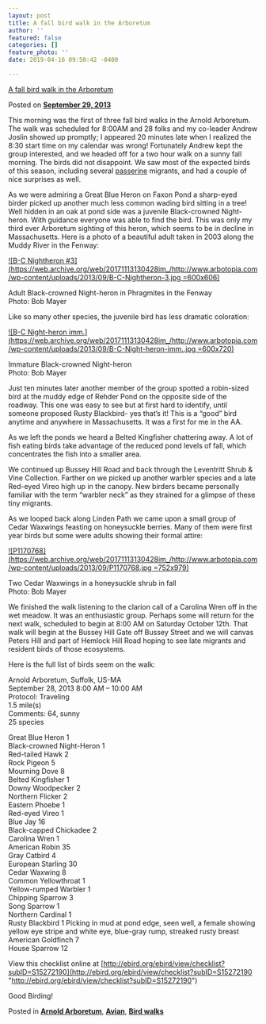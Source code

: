 ```yaml
---
layout: post
title: A fall bird walk in the Arboretum
author: ''
featured: false
categories: []
feature_photo: ''
date: 2019-04-16 09:50:42 -0400

---
```

[A fall bird walk in the Arboretum](https://web.archive.org/web/20171113130428/http://www.arbotopia.com/a-fall-bird-walk-in-the-arboretum/)

Posted on [**September 29, 2013**](https://web.archive.org/web/20171113130428/http://www.arbotopia.com/a-fall-bird-walk-in-the-arboretum/ "4:13 pm")

This morning was the first of three fall bird walks in the Arnold Arboretum. The walk was scheduled for 8:00AM and 28 folks and my co-leader Andrew Joslin showed up promptly; I appeared 20 minutes late when I realized the 8:30 start time on my calendar was wrong! Fortunately Andrew kept the group interested, and we headed off for a two hour walk on a sunny fall morning. The birds did not disappoint. We saw most of the expected birds of this season, including several [passerine](https://web.archive.org/web/20171113130428/http://en.wikipedia.org/wiki/Passerine) migrants, and had a couple of nice surprises as well.

As we were admiring a Great Blue Heron on Faxon Pond a sharp-eyed birder picked up another much less common wading bird sitting in a tree! Well hidden in an oak at pond side was a juvenile Black-crowned Night-heron. With guidance everyone was able to find the bird. This was only my third ever Arboretum sighting of this heron, which seems to be in decline in Massachusetts. Here is a photo of a beautiful adult taken in 2003 along the Muddy River in the Fenway:

[![B-C Nightheron #3](https://web.archive.org/web/20171113130428im_/http://www.arbotopia.com/wp-content/uploads/2013/09/B-C-Nightheron-3.jpg =600x606)](https://web.archive.org/web/20171113130428/http://www.arbotopia.com/wp-content/uploads/2013/09/B-C-Nightheron-3.jpg)

Adult Black-crowned Night-heron in Phragmites in the Fenway  
Photo: Bob Mayer

Like so many other species, the juvenile bird has less dramatic coloration:

[![B-C Night-heron imm.](https://web.archive.org/web/20171113130428im_/http://www.arbotopia.com/wp-content/uploads/2013/09/B-C-Night-heron-imm..jpg =600x720)](https://web.archive.org/web/20171113130428/http://www.arbotopia.com/wp-content/uploads/2013/09/B-C-Night-heron-imm..jpg)

Immature Black-crowned Night-heron  
Photo: Bob Mayer

Just ten minutes later another member of the group spotted a robin-sized bird at the muddy edge of Rehder Pond on the opposite side of the roadway. This one was easy to see but at first hard to identify, until someone proposed Rusty Blackbird- yes that’s it! This is a “good” bird anytime and anywhere in Massachusetts. It was a first for me in the AA.

As we left the ponds we heard a Belted Kingfisher chattering away. A lot of fish eating birds take advantage of the reduced pond levels of fall, which concentrates the fish into a smaller area.

We continued up Bussey Hill Road and back through the Leventritt Shrub & Vine Collection. Farther on we picked up another warbler species and a late Red-eyed Vireo high up in the canopy. New birders became personally familiar with the term “warbler neck” as they strained for a glimpse of these tiny migrants.

As we looped back along Linden Path we came upon a small group of Cedar Waxwings feasting on honeysuckle berries. Many of them were first year birds but some were adults showing their formal attire:

[![P1170768](https://web.archive.org/web/20171113130428im_/http://www.arbotopia.com/wp-content/uploads/2013/09/P1170768.jpg =752x979)](https://web.archive.org/web/20171113130428/http://www.arbotopia.com/wp-content/uploads/2013/09/P1170768.jpg)

Two Cedar Waxwings in a honeysuckle shrub in fall  
Photo: Bob Mayer

We finished the walk listening to the clarion call of a Carolina Wren off in the wet meadow. It was an enthusiastic group. Perhaps some will return for the next walk, scheduled to begin at 8:00 AM on Saturday October 12th. That walk will begin at the Bussey Hill Gate off Bussey Street and we will canvas Peters Hill and part of Hemlock Hill Road hoping to see late migrants and resident birds of those ecosystems.

Here is the full list of birds seem on the walk:

Arnold Arboretum, Suffolk, US-MA  
September 28, 2013 8:00 AM – 10:00 AM  
Protocol: Traveling  
1\.5 mile(s)  
Comments: 64, sunny  
25 species

Great Blue Heron 1  
Black-crowned Night-Heron 1  
Red-tailed Hawk 2  
Rock Pigeon 5  
Mourning Dove 8  
Belted Kingfisher 1  
Downy Woodpecker 2  
Northern Flicker 2  
Eastern Phoebe 1  
Red-eyed Vireo 1  
Blue Jay 16  
Black-capped Chickadee 2  
Carolina Wren 1  
American Robin 35  
Gray Catbird 4  
European Starling 30  
Cedar Waxwing 8  
Common Yellowthroat 1  
Yellow-rumped Warbler 1  
Chipping Sparrow 3  
Song Sparrow 1  
Northern Cardinal 1  
Rusty Blackbird 1 Picking in mud at pond edge, seen well, a female showing yellow eye stripe and white eye, blue-gray rump, streaked rusty breast  
American Goldfinch 7  
House Sparrow 12

View this checklist online at [http://ebird.org/ebird/view/checklist?subID=S15272190](http://ebird.org/ebird/view/checklist?subID=S15272190 "http://ebird.org/ebird/view/checklist?subID=S15272190")

Good Birding!

Posted in [**Arnold Arboretum**](https://web.archive.org/web/20171113130428/http://www.arbotopia.com/category/arboretum/), [**Avian**](https://web.archive.org/web/20171113130428/http://www.arbotopia.com/category/avian/), [**Bird walks**](https://web.archive.org/web/20171113130428/http://www.arbotopia.com/category/bird-walks/)